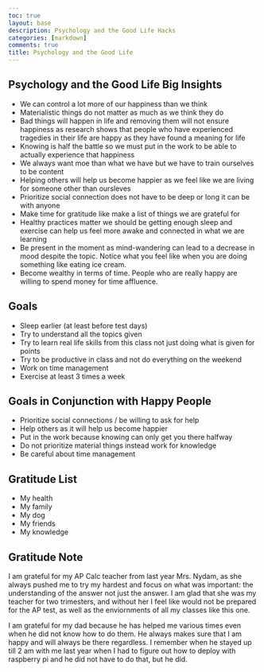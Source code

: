 ```yaml
---
toc: true
layout: base
description: Psychology and the Good Life Hacks
categories: [markdown]
comments: true
title: Psychology and the Good Life
---
```


## Psychology and the Good Life Big Insights
- We can control a lot more of our happiness than we think
- Materialistic things do not matter as much as we think they do
- Bad things will happen in life and removing them will not ensure happiness as research shows that people who have experienced tragedies in their life are happy as they have found a meaning for life
- Knowing is half the battle so we must put in the work to be able to actually experience that happiness
- We always want moe than what we have but we have to train ourselves to be content
- Helping others will help us become happier as we feel like we are living for someone other than oursleves
- Prioritize social connection does not have to be deep or long it can be with anyone
- Make time for gratitude like make a list of things we are grateful for
- Healthy practices matter we should be getting enough sleep and exercise can help us feel more awake and connected in what we are learning
- Be present in the moment as mind-wandering can lead to a decrease in mood despite the topic. Notice what you feel like when you are doing something like eating ice cream.
- Become wealthy in terms of time. People who are really happy are willing to spend money for time affluence. 

## Goals
- Sleep earlier (at least before test days)
- Try to understand all the topics given
- Try to learn real life skills from this class not just doing what is given for points
- Try to be productive in class and not do everything on the weekend
- Work on time management
- Exercise at least 3 times a week

## Goals in Conjunction with Happy People
- Prioritize social connections / be willing to ask for help
- Help others as it will help us become happier
- Put in the work because knowing can only get you there halfway
- Do not prioritize material things instead work for knowledge
- Be careful about time management

## Gratitude List
- My health
- My family
- My dog
- My friends
- My knowledge

## Gratitude Note
I am grateful for my AP Calc teacher from last year Mrs. Nydam, as she always pushed me to try my hardest and focus on what was important: the understanding of the answer not just the answer. I am glad that she was my teacher for two trimesters, and without her I feel like would not be prepared for the AP test, as well as the enviornments of all my classes like this one. 

I am grateful for my dad because he has helped me various times even when he did not know how to do them. He always makes sure that I am happy and will always be there regardless. I remember when he stayed up till 2 am with me last year when I had to figure out how to deploy with raspberry pi and he did not have to do that, but he did. 

